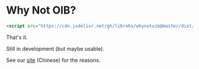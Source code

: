 # Why Not OIB?

``` html
<script src="https://cdn.jsdelivr.net/gh/librehs/whynotoib@master/dist/whynotoib.min.js"></script>
```

That's it.

Still in development (but maybe usable).


See our [site](https://librehs.github.io/whynotOIB/) (Chinese) for the reasons.
